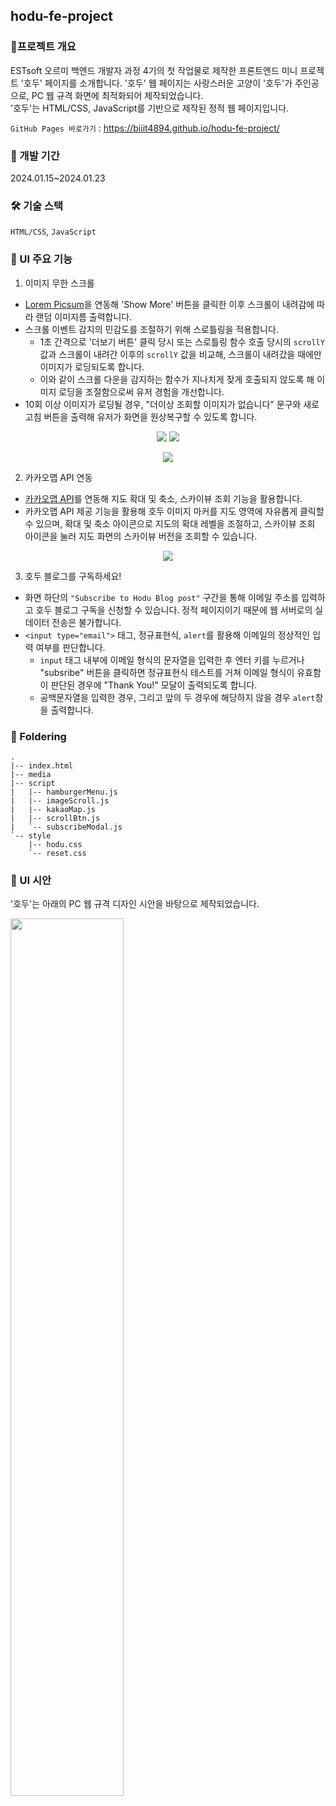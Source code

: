 ## hodu-fe-project

### 📝프로젝트 개요

ESTsoft 오르미 백엔드 개발자 과정 4기의 첫 작업물로 제작한 프론트엔드 미니 프로젝트 '호두' 페이지를 소개합니다.
'호두' 웹 페이지는 사랑스러운 고양이 '호두'가 주인공으로, PC 웹 규격 화면에 최적화되어 제작되었습니다.<br>
'호두'는 HTML/CSS, JavaScript를 기반으로 제작된 정적 웹 페이지입니다.<br>

`GitHub Pages 바로가기` : https://biiit4894.github.io/hodu-fe-project/
<br>

### 📆 개발 기간

2024.01.15~2024.01.23
<br>

### 🛠 기술 스택

`HTML/CSS`, `JavaScript`
<br>

### 📌 UI 주요 기능

1. 이미지 무한 스크롤

- <a href="https://picsum.photos/">Lorem Picsum</a>을 연동해 'Show More' 버튼을 클릭한 이후 스크롤이 내려감에 따라 랜덤 이미지름 출력합니다.
- 스크롤 이벤트 감지의 민감도를 조절하기 위해 스로틀링을 적용합니다.
  - 1초 간격으로 '더보기 버튼' 클릭 당시 또는 스로틀링 함수 호출 당시의 `scrollY` 값과 스크롤이 내려간 이후의 `scrollY` 값을 비교해, 스크롤이 내려갔을 때에만 이미지가 로딩되도록 합니다.
  - 이와 같이 스크롤 다운을 감지하는 함수가 지나치게 잦게 호출되지 않도록 해 이미지 로딩을 조절함으로써 유저 경험을 개선합니다.
- 10회 이상 이미지가 로딩될 경우, "더이상 조회할 이미지가 없습니다" 문구와 새로고침 버튼을 출력해 유저가 화면을 원상복구할 수 있도록 합니다.

<p align="center">
  <img src="https://github.com/biiit4894/hodu-fe-project/assets/82032418/8c45c0a1-f196-42ef-9de0-29e68a5e11aa">
  <img src="https://github.com/biiit4894/hodu-fe-project/assets/82032418/b79bc623-53fe-478b-867c-badb9ba383df">
</p>
<p align="center">
  <img src="https://github.com/biiit4894/hodu-fe-project/assets/82032418/4e1888c7-19a6-4643-8534-288bee4da561">
</p>

2. 카카오맵 API 연동

- <a href="https://apis.map.kakao.com/">카카오맵 API</a>를 연동해 지도 확대 및 축소, 스카이뷰 조회 기능을 활용합니다.
- 카카오맵 API 제공 기능을 활용해 호두 이미지 마커를 지도 영역에 자유롭게 클릭할 수 있으며, 확대 및 축소 아이콘으로 지도의 확대 레벨을 조절하고, 스카이뷰 조회 아이콘을 눌러 지도 화면의 스카이뷰 버전을 조회할 수 있습니다.

<p align="center">
  <img src="https://github.com/biiit4894/hodu-fe-project/assets/82032418/be7a5eef-865a-4c54-9f28-86e09413d2cd">
</p>

3. 호두 블로그를 구독하세요!

- 화면 하단의 `"Subscribe to Hodu Blog post"` 구간을 통해 이메일 주소를 입력하고 호두 블로그 구독을 신청할 수 있습니다. 정적 페이지이기 때문에 웹 서버로의 실 데이터 전송은 불가합니다.
- `<input type="email">` 태그, 정규표현식, `alert`를 활용해 이메일의 정상적인 입력 여부를 판단합니다.
  - `input` 태그 내부에 이메일 형식의 문자열을 입력한 후 엔터 키를 누르거나 "subsribe" 버튼을 클릭하면 정규표현식 테스트를 거쳐 이메일 형식이 유효함이 판단된 경우에 "Thank You!" 모달이 출력되도록 합니다.
  - 공백문자열을 입력한 경우, 그리고 앞의 두 경우에 해당하지 않을 경우 `alert`창을 출력합니다.

### 📁 Foldering

```
.
|-- index.html
|-- media
|-- script
|   |-- hamburgerMenu.js
|   |-- imageScroll.js
|   |-- kakaoMap.js
|   |-- scrollBtn.js
|   `-- subscribeModal.js
`-- style
    |-- hodu.css
    `-- reset.css
```

### 🎨 UI 시안

'호두'는 아래의 PC 웹 규격 디자인 시안을 바탕으로 제작되었습니다.

<img width="60%" src="https://github.com/biiit4894/hodu-fe-project/assets/82032418/ea9e2806-8dab-414f-a197-2cc0c9b6a777">
